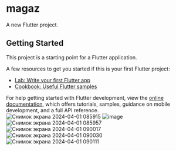 # magaz

A new Flutter project.

## Getting Started

This project is a starting point for a Flutter application.

A few resources to get you started if this is your first Flutter project:

- [Lab: Write your first Flutter app](https://docs.flutter.dev/get-started/codelab)
- [Cookbook: Useful Flutter samples](https://docs.flutter.dev/cookbook)

For help getting started with Flutter development, view the
[online documentation](https://docs.flutter.dev/), which offers tutorials,
samples, guidance on mobile development, and a full API reference.
![Снимок экрана 2024-04-01 085915](https://github.com/pelmesh1kk/magaz/assets/144319209/d6aca251-443a-45eb-b1ac-c97975fb2fd1)
![image](https://github.com/pelmesh1kk/magaz/assets/144319209/ca0d2609-6817-4cc2-b9c7-7523647ce0bd)
![Снимок экрана 2024-04-01 085957](https://github.com/pelmesh1kk/magaz/assets/144319209/20a97d2d-7884-491f-a5fe-70955a9958a6)
![Снимок экрана 2024-04-01 090017](https://github.com/pelmesh1kk/magaz/assets/144319209/cacd2861-f14a-42e9-bb4a-1df92d2cea22)
![Снимок экрана 2024-04-01 090030](https://github.com/pelmesh1kk/magaz/assets/144319209/9f170163-b403-4e3a-9726-a50971797f2c)
![Снимок экрана 2024-04-01 090111](https://github.com/pelmesh1kk/magaz/assets/144319209/e5e6ca42-f03d-4c35-8cbc-b9659f986b45)
